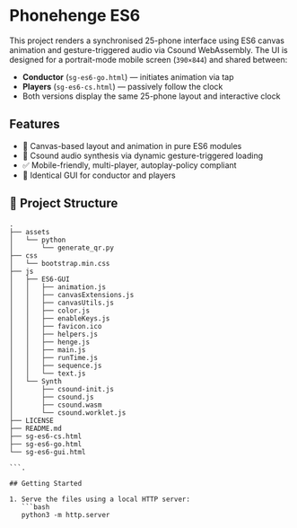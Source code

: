# Phonehenge ES6

This project renders a synchronised 25-phone interface using ES6 canvas animation and gesture-triggered audio via Csound WebAssembly. The UI is designed for a portrait-mode mobile screen (`390×844`) and shared between:

- **Conductor** (`sg-es6-go.html`) — initiates animation via tap
- **Players** (`sg-es6-cs.html`) — passively follow the clock
- Both versions display the same 25-phone layout and interactive clock

## Features

- 🎨 Canvas-based layout and animation in pure ES6 modules
- 🎵 Csound audio synthesis via dynamic gesture-triggered loading
- ✅ Mobile-friendly, multi-player, autoplay-policy compliant
- 🔁 Identical GUI for conductor and players

## 📁 Project Structure

```text
.
├── assets
│   └── python
│       └── generate_qr.py
├── css
│   └── bootstrap.min.css
├── js
│   ├── ES6-GUI
│   │   ├── animation.js
│   │   ├── canvasExtensions.js
│   │   ├── canvasUtils.js
│   │   ├── color.js
│   │   ├── enableKeys.js
│   │   ├── favicon.ico
│   │   ├── helpers.js
│   │   ├── henge.js
│   │   ├── main.js
│   │   ├── runTime.js
│   │   ├── sequence.js
│   │   └── text.js
│   └── Synth
│       ├── csound-init.js
│       ├── csound.js
│       ├── csound.wasm
│       └── csound.worklet.js
├── LICENSE
├── README.md
├── sg-es6-cs.html
├── sg-es6-go.html
└── sg-es6-gui.html

```.

## Getting Started

1. Serve the files using a local HTTP server:
   ```bash
   python3 -m http.server
